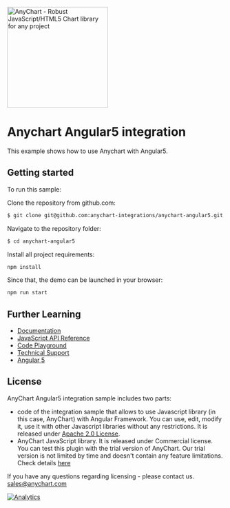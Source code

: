 [<img src="https://cdn.anychart.com/images/logo-transparent-segoe.png?2" width="234px" alt="AnyChart - Robust JavaScript/HTML5 Chart library for any project">](https://anychart.com)
# Anychart Angular5 integration

This example shows how to use Anychart with Angular5. 

## Getting started
To run this sample:

Clone the repository from github.com:
```bash
$ git clone git@github.com:anychart-integrations/anychart-angular5.git
```

Navigate to the repository folder:
```bash
$ cd anychart-angular5
```

Install all project requirements:
 ```bash
 npm install
 ```
 
Since that, the demo can be launched in your browser:
 ```bash
 npm run start
 ```
   

## Further Learning
* [Documentation](https://docs.anychart.com)
* [JavaScript API Reference](https://api.anychart.com)
* [Code Playground](https://playground.anychart.com)
* [Technical Support](https://anychart.com/support)
* [Angular 5](https://angular.io/)

## License
AnyChart Angular5 integration sample includes two parts:
- code of the integration sample that allows to use Javascript library (in this case, AnyChart) with Angular Framework. 
You can use, edit, modify it, use it with other Javascript libraries 
without any restrictions. It is released under [Apache 2.0 License](LICENSE).
- AnyChart JavaScript library. It is released under Commercial license. 
You can test this plugin with the trial version of AnyChart. Our trial version is 
not limited by time and doesn't contain any feature limitations. 
Check details [here](https://www.anychart.com/buy/) 

If you have any questions regarding licensing - please contact us. <sales@anychart.com>

[![Analytics](https://ga-beacon.appspot.com/UA-228820-4/Integrations/anychart-angular5?pixel&useReferer)](https://github.com/igrigorik/ga-beacon)


